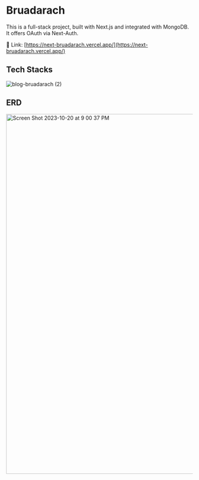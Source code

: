 # Bruadarach

This is a full-stack project, built with Next.js and integrated with MongoDB. </br>
It offers OAuth via Next-Auth. </br>

🔗 Link: [https://next-bruadarach.vercel.app/](https://next-bruadarach.vercel.app/)</br>


## Tech Stacks
![blog-bruadarach (2)](https://github.com/bruadarach/next-blog/assets/55401378/d0af9250-80e4-4af5-b895-f2c7b35707d9)


## ERD
<img width="968" alt="Screen Shot 2023-10-20 at 9 00 37 PM" src="https://github.com/bruadarach/next-blog/assets/55401378/8651667d-1b80-4e87-aef2-6a8cf25c0a3c">






